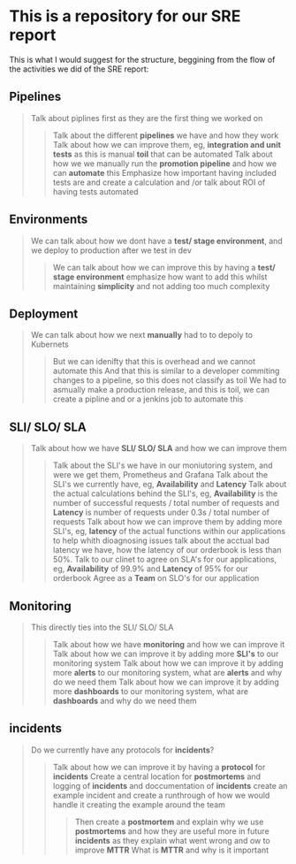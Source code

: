 # This is a repository for our SRE report
This is what I would suggest for the structure, beggining from the flow of the activities we did of the SRE report:
## Pipelines
> Talk about piplines first as they are the first thing we worked on
> > Talk about the different **pipelines** we have and how they work
> > Talk about how we can improve them, eg, **integration and unit tests** as this is manual **toil** that can be automated
> > Talk about how we we manually run the **promotion pipeline** and how we can **automate** this
> > Emphasize how important having included tests are and create a calculation and /or talk about ROI of having tests automated

## Environments

> We can talk about how we dont have a **test/ stage environment**, and we deploy to production after we test in dev
> > We can talk about how we can improve this by having a **test/ stage environment**
> > emphasize how want to add this whilst maintaining **simplicity** and not adding too much complexity

## Deployment

> We can talk about how we next **manually** had to to depoly to Kubernets
> > But we can idenifty that this is overhead and we cannot automate this
> > And that this is similar to a developer commiting changes to a pipeline, so this does not classify as toil
> > We had to asmually make a production release, and this is toil, we can create a pipline and or a jenkins job to automate this

## SLI/ SLO/ SLA

> Talk about how we have **SLI/ SLO/ SLA** and how we can improve them
> > Talk about the SLI's we have in our moniutoring system, and were we get them, Prometheus and Grafana
> > Talk about the SLI's we currently have, eg, **Availability** and **Latency**
> > Talk about the actual calculations behind the SLI's, eg, **Availability** is the number of successful requests / total number of requests and **Latency** is number of requests under 0.3s / total number of requests
> > Talk about how we can improve them by adding more SLI's, eg, **latency** of the actual functions within our applications to help whith dioagnosing issues
> > talk about the acctual bad latency we have, how the latency of our orderbook is less than 50%.
> > Talk to our clinet to agree on SLA's for our applications, eg, **Availability** of 99.9% and **Latency** of 95% for our orderbook
> > Agree as a **Team** on SLO's for our application

## Monitoring

> This directly ties into the SLI/ SLO/ SLA
> > Talk about how we have **monitoring** and how we can improve it
> > Talk about how we can improve it by adding more **SLI's** to our monitoring system
> > Talk about how we can improve it by adding more **alerts** to our monitoring system, what are **alerts** and why do we need them
> > Talk about how we can improve it by adding more **dashboards** to our monitoring system, what are **dashboards** and why do we need them

## incidents
>Do we currently have any protocols for **incidents**?
> > Talk about how we can improve it by having a **protocol** for **incidents**
> > Create a central location for **postmortems** and logging of **incidents** and doccumentation of **incidents**
> > create an example incident and create a runthrough of how we would handle it creating the example around the team
> > > Then create a **postmortem** and explain why we use **postmortems** and how they are useful more in future **incidents** as they explain what went wrong and ow to improve **MTTR**
> > > What is **MTTR** and why is it important